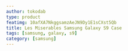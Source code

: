 ```yaml
---
author: tokodab
type: product
featimg: 10afXA7NkggsamzAeJN9Dy1E1sCXst5Qb
title: Les Miserables Samsung Galaxy S9 Case
tags: [samsung, galaxy, s9]
category: [samsung]
---
```

